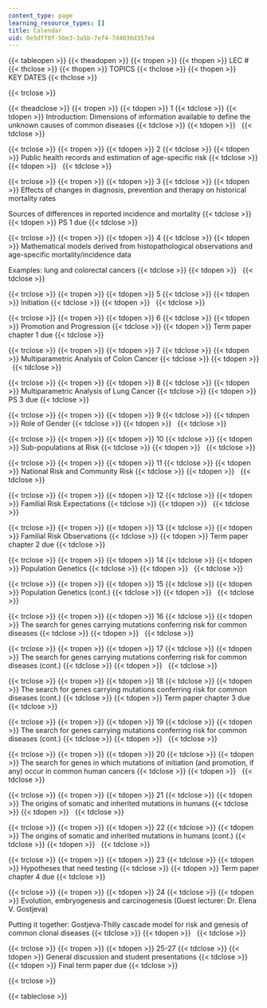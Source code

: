 ```yaml
---
content_type: page
learning_resource_types: []
title: Calendar
uid: 0e5dff0f-5be3-3a5b-7ef4-7d4036d357e4
---
```


{{< tableopen >}}
{{< theadopen >}}
{{< tropen >}}
{{< thopen >}}
LEC #
{{< thclose >}}
{{< thopen >}}
TOPICS
{{< thclose >}}
{{< thopen >}}
KEY DATES
{{< thclose >}}

{{< trclose >}}

{{< theadclose >}}
{{< tropen >}}
{{< tdopen >}}
1
{{< tdclose >}}
{{< tdopen >}}
Introduction: Dimensions of information available to define the unknown causes of common diseases
{{< tdclose >}}
{{< tdopen >}}
 
{{< tdclose >}}

{{< trclose >}}
{{< tropen >}}
{{< tdopen >}}
2
{{< tdclose >}}
{{< tdopen >}}
Public health records and estimation of age-specific risk
{{< tdclose >}}
{{< tdopen >}}
 
{{< tdclose >}}

{{< trclose >}}
{{< tropen >}}
{{< tdopen >}}
3
{{< tdclose >}}
{{< tdopen >}}
Effects of changes in diagnosis, prevention and therapy on historical mortality rates  
  
Sources of differences in reported incidence and mortality
{{< tdclose >}}
{{< tdopen >}}
PS 1 due
{{< tdclose >}}

{{< trclose >}}
{{< tropen >}}
{{< tdopen >}}
4
{{< tdclose >}}
{{< tdopen >}}
Mathematical models derived from histopathological observations and age-specific mortality/incidence data  
  
Examples: lung and colorectal cancers
{{< tdclose >}}
{{< tdopen >}}
 
{{< tdclose >}}

{{< trclose >}}
{{< tropen >}}
{{< tdopen >}}
5
{{< tdclose >}}
{{< tdopen >}}
Initiation
{{< tdclose >}}
{{< tdopen >}}
 
{{< tdclose >}}

{{< trclose >}}
{{< tropen >}}
{{< tdopen >}}
6
{{< tdclose >}}
{{< tdopen >}}
Promotion and Progression
{{< tdclose >}}
{{< tdopen >}}
Term paper chapter 1 due
{{< tdclose >}}

{{< trclose >}}
{{< tropen >}}
{{< tdopen >}}
7
{{< tdclose >}}
{{< tdopen >}}
Multiparametric Analysis of Colon Cancer
{{< tdclose >}}
{{< tdopen >}}
 
{{< tdclose >}}

{{< trclose >}}
{{< tropen >}}
{{< tdopen >}}
8
{{< tdclose >}}
{{< tdopen >}}
Multiparametric Analysis of Lung Cancer
{{< tdclose >}}
{{< tdopen >}}
PS 3 due
{{< tdclose >}}

{{< trclose >}}
{{< tropen >}}
{{< tdopen >}}
9
{{< tdclose >}}
{{< tdopen >}}
Role of Gender
{{< tdclose >}}
{{< tdopen >}}
 
{{< tdclose >}}

{{< trclose >}}
{{< tropen >}}
{{< tdopen >}}
10
{{< tdclose >}}
{{< tdopen >}}
Sub-populations at Risk
{{< tdclose >}}
{{< tdopen >}}
 
{{< tdclose >}}

{{< trclose >}}
{{< tropen >}}
{{< tdopen >}}
11
{{< tdclose >}}
{{< tdopen >}}
National Risk and Community Risk
{{< tdclose >}}
{{< tdopen >}}
 
{{< tdclose >}}

{{< trclose >}}
{{< tropen >}}
{{< tdopen >}}
12
{{< tdclose >}}
{{< tdopen >}}
Familial Risk Expectations
{{< tdclose >}}
{{< tdopen >}}
 
{{< tdclose >}}

{{< trclose >}}
{{< tropen >}}
{{< tdopen >}}
13
{{< tdclose >}}
{{< tdopen >}}
Familial Risk Observations
{{< tdclose >}}
{{< tdopen >}}
Term paper chapter 2 due
{{< tdclose >}}

{{< trclose >}}
{{< tropen >}}
{{< tdopen >}}
14
{{< tdclose >}}
{{< tdopen >}}
Population Genetics
{{< tdclose >}}
{{< tdopen >}}
 
{{< tdclose >}}

{{< trclose >}}
{{< tropen >}}
{{< tdopen >}}
15
{{< tdclose >}}
{{< tdopen >}}
Population Genetics (cont.)
{{< tdclose >}}
{{< tdopen >}}
 
{{< tdclose >}}

{{< trclose >}}
{{< tropen >}}
{{< tdopen >}}
16
{{< tdclose >}}
{{< tdopen >}}
The search for genes carrying mutations conferring risk for common diseases
{{< tdclose >}}
{{< tdopen >}}
 
{{< tdclose >}}

{{< trclose >}}
{{< tropen >}}
{{< tdopen >}}
17
{{< tdclose >}}
{{< tdopen >}}
The search for genes carrying mutations conferring risk for common diseases (cont.)
{{< tdclose >}}
{{< tdopen >}}
 
{{< tdclose >}}

{{< trclose >}}
{{< tropen >}}
{{< tdopen >}}
18
{{< tdclose >}}
{{< tdopen >}}
The search for genes carrying mutations conferring risk for common diseases (cont.)
{{< tdclose >}}
{{< tdopen >}}
Term paper chapter 3 due
{{< tdclose >}}

{{< trclose >}}
{{< tropen >}}
{{< tdopen >}}
19
{{< tdclose >}}
{{< tdopen >}}
The search for genes carrying mutations conferring risk for common diseases (cont.)
{{< tdclose >}}
{{< tdopen >}}
 
{{< tdclose >}}

{{< trclose >}}
{{< tropen >}}
{{< tdopen >}}
20
{{< tdclose >}}
{{< tdopen >}}
The search for genes in which mutations of initiation (and promotion, if any) occur in common human cancers
{{< tdclose >}}
{{< tdopen >}}
 
{{< tdclose >}}

{{< trclose >}}
{{< tropen >}}
{{< tdopen >}}
21
{{< tdclose >}}
{{< tdopen >}}
The origins of somatic and inherited mutations in humans
{{< tdclose >}}
{{< tdopen >}}
 
{{< tdclose >}}

{{< trclose >}}
{{< tropen >}}
{{< tdopen >}}
22
{{< tdclose >}}
{{< tdopen >}}
The origins of somatic and inherited mutations in humans (cont.)
{{< tdclose >}}
{{< tdopen >}}
 
{{< tdclose >}}

{{< trclose >}}
{{< tropen >}}
{{< tdopen >}}
23
{{< tdclose >}}
{{< tdopen >}}
Hypotheses that need testing
{{< tdclose >}}
{{< tdopen >}}
Term paper chapter 4 due
{{< tdclose >}}

{{< trclose >}}
{{< tropen >}}
{{< tdopen >}}
24
{{< tdclose >}}
{{< tdopen >}}
Evolution, embryogenesis and carcinogenesis (Guest lecturer: Dr. Elena V. Gostjeva)  
  
Putting it together: Gostjeva-Thilly cascade model for risk and genesis of common clonal diseases
{{< tdclose >}}
{{< tdopen >}}
 
{{< tdclose >}}

{{< trclose >}}
{{< tropen >}}
{{< tdopen >}}
25-27
{{< tdclose >}}
{{< tdopen >}}
General discussion and student presentations
{{< tdclose >}}
{{< tdopen >}}
Final term paper due
{{< tdclose >}}

{{< trclose >}}

{{< tableclose >}}